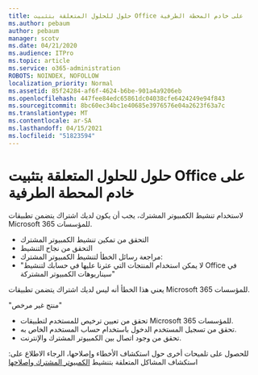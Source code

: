 ```yaml
---
title: حلول للحلول المتعلقة بتثبيت Office على خادم المحطة الطرفية
ms.author: pebaum
author: pebaum
manager: scotv
ms.date: 04/21/2020
ms.audience: ITPro
ms.topic: article
ms.service: o365-administration
ROBOTS: NOINDEX, NOFOLLOW
localization_priority: Normal
ms.assetid: 85f24284-af6f-4624-b6be-901a4a9206eb
ms.openlocfilehash: 447fee84edc65861dc04038cfe6424249e94f843
ms.sourcegitcommit: 8bc60ec34bc1e40685e3976576e04a2623f63a7c
ms.translationtype: MT
ms.contentlocale: ar-SA
ms.lasthandoff: 04/15/2021
ms.locfileid: "51823594"
---
```

# <a name="solutions-for-issues-around-installing-office-on-a-terminal-server"></a>حلول للحلول المتعلقة بتثبيت Office على خادم المحطة الطرفية

لاستخدام تنشيط الكمبيوتر المشترك، يجب أن يكون لديك اشتراك يتضمن تطبيقات Microsoft 365 للمؤسسات.
  
- التحقق من تمكين تنشيط الكمبيوتر المشترك
- التحقق من نجاح التنشيط
- مراجعة رسائل الخطأ لتنشيط الكمبيوتر المشترك:
- "لا يمكن استخدام المنتجات التي عثرنا عليها في حسابك لتنشيط Office في سيناريوهات الكمبيوتر المشتركة"
  
يعني هذا الخطأ أنه ليس لديك اشتراك يتضمن تطبيقات Microsoft 365 للمؤسسات.

"منتج غير مرخص"

- تحقق من تعيين ترخيص للمستخدم لتطبيقات Microsoft 365 للمؤسسات.
- تحقق من تسجيل المستخدم الدخول باستخدام حساب المستخدم الخاص به.
- تحقق من وجود اتصال بين الكمبيوتر المشترك والإنترنت.

للحصول على تلميحات أخرى حول استكشاف الأخطاء وإصلاحها، الرجاء الاطلاع على: استكشاف المشاكل المتعلقة بتنشيط [الكمبيوتر المشترك وإصلاحها](https://docs.microsoft.com/DeployOffice/troubleshoot-shared-computer-activation)